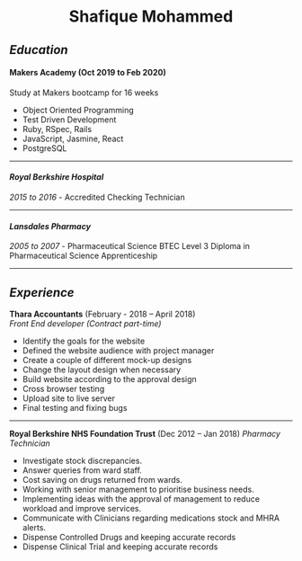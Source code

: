 # <center> Shafique Mohammed </center> 





## *Education*

#### Makers Academy (Oct 2019 to Feb 2020)

Study at Makers bootcamp for 16 weeks

* Object Oriented Programming
* Test Driven Development
* Ruby, RSpec, Rails
* JavaScript, Jasmine, React
* PostgreSQL

****
#### *Royal Berkshire Hospital*
*2015 to 2016*  -    Accredited Checking Technician
****
#### *Lansdales Pharmacy*
 *2005 to 2007* - Pharmaceutical Science BTEC Level 3 Diploma in Pharmaceutical Science Apprenticeship
****


## *Experience*

**Thara Accountants** (February - 2018 – April 2018)    
*Front End developer	(Contract part-time)*  

*   Identify the goals for the website
*	Defined the website audience with project manager
*	Create a couple of different mock-up designs
*	Change the layout design when necessary
*	Build website according to the approval design
*	Cross browser testing
*	Upload site to live server
*	Final testing and fixing bugs


****


**Royal Berkshire NHS Foundation Trust** (Dec 2012 – Jan 2018)
*Pharmacy Technician*

* Investigate stock discrepancies.
* Answer queries from ward staff.
* Cost saving on drugs returned from wards.
* Working with senior management to prioritise business needs.
* Implementing ideas with the approval of management to reduce workload and improve services.
* Communicate with Clinicians regarding medications stock and MHRA alerts.
*	Dispense Controlled Drugs and keeping accurate records
*	Dispense Clinical Trial and keeping accurate records
